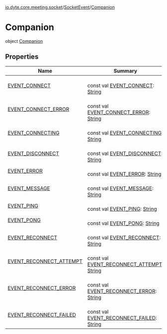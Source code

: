 [io.dyte.core.meeting.socket](../../index.md)/[SocketEvent](../index.md)/[Companion](index.md)

# Companion


object [Companion](index.md)

## Properties

| Name | Summary |
|---|---|
| [EVENT_CONNECT](-e-v-e-n-t_-c-o-n-n-e-c-t.md) | <br/>const val [EVENT_CONNECT](-e-v-e-n-t_-c-o-n-n-e-c-t.md): [String](https://kotlinlang.org/api/latest/jvm/stdlib/kotlin/-string/index.html) |
| [EVENT_CONNECT_ERROR](-e-v-e-n-t_-c-o-n-n-e-c-t_-e-r-r-o-r.md) | <br/>const val [EVENT_CONNECT_ERROR](-e-v-e-n-t_-c-o-n-n-e-c-t_-e-r-r-o-r.md): [String](https://kotlinlang.org/api/latest/jvm/stdlib/kotlin/-string/index.html) |
| [EVENT_CONNECTING](-e-v-e-n-t_-c-o-n-n-e-c-t-i-n-g.md) | <br/>const val [EVENT_CONNECTING](-e-v-e-n-t_-c-o-n-n-e-c-t-i-n-g.md): [String](https://kotlinlang.org/api/latest/jvm/stdlib/kotlin/-string/index.html) |
| [EVENT_DISCONNECT](-e-v-e-n-t_-d-i-s-c-o-n-n-e-c-t.md) | <br/>const val [EVENT_DISCONNECT](-e-v-e-n-t_-d-i-s-c-o-n-n-e-c-t.md): [String](https://kotlinlang.org/api/latest/jvm/stdlib/kotlin/-string/index.html) |
| [EVENT_ERROR](-e-v-e-n-t_-e-r-r-o-r.md) | <br/>const val [EVENT_ERROR](-e-v-e-n-t_-e-r-r-o-r.md): [String](https://kotlinlang.org/api/latest/jvm/stdlib/kotlin/-string/index.html) |
| [EVENT_MESSAGE](-e-v-e-n-t_-m-e-s-s-a-g-e.md) | <br/>const val [EVENT_MESSAGE](-e-v-e-n-t_-m-e-s-s-a-g-e.md): [String](https://kotlinlang.org/api/latest/jvm/stdlib/kotlin/-string/index.html) |
| [EVENT_PING](-e-v-e-n-t_-p-i-n-g.md) | <br/>const val [EVENT_PING](-e-v-e-n-t_-p-i-n-g.md): [String](https://kotlinlang.org/api/latest/jvm/stdlib/kotlin/-string/index.html) |
| [EVENT_PONG](-e-v-e-n-t_-p-o-n-g.md) | <br/>const val [EVENT_PONG](-e-v-e-n-t_-p-o-n-g.md): [String](https://kotlinlang.org/api/latest/jvm/stdlib/kotlin/-string/index.html) |
| [EVENT_RECONNECT](-e-v-e-n-t_-r-e-c-o-n-n-e-c-t.md) | <br/>const val [EVENT_RECONNECT](-e-v-e-n-t_-r-e-c-o-n-n-e-c-t.md): [String](https://kotlinlang.org/api/latest/jvm/stdlib/kotlin/-string/index.html) |
| [EVENT_RECONNECT_ATTEMPT](-e-v-e-n-t_-r-e-c-o-n-n-e-c-t_-a-t-t-e-m-p-t.md) | <br/>const val [EVENT_RECONNECT_ATTEMPT](-e-v-e-n-t_-r-e-c-o-n-n-e-c-t_-a-t-t-e-m-p-t.md): [String](https://kotlinlang.org/api/latest/jvm/stdlib/kotlin/-string/index.html) |
| [EVENT_RECONNECT_ERROR](-e-v-e-n-t_-r-e-c-o-n-n-e-c-t_-e-r-r-o-r.md) | <br/>const val [EVENT_RECONNECT_ERROR](-e-v-e-n-t_-r-e-c-o-n-n-e-c-t_-e-r-r-o-r.md): [String](https://kotlinlang.org/api/latest/jvm/stdlib/kotlin/-string/index.html) |
| [EVENT_RECONNECT_FAILED](-e-v-e-n-t_-r-e-c-o-n-n-e-c-t_-f-a-i-l-e-d.md) | <br/>const val [EVENT_RECONNECT_FAILED](-e-v-e-n-t_-r-e-c-o-n-n-e-c-t_-f-a-i-l-e-d.md): [String](https://kotlinlang.org/api/latest/jvm/stdlib/kotlin/-string/index.html) |
